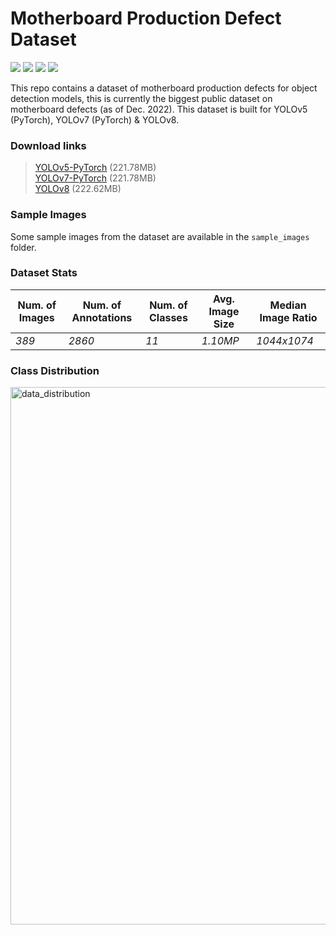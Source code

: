 # Motherboard Production Defect Dataset
<img src="https://img.shields.io/badge/DOI-kaggle-red.svg?logo=LOGO"> <img src="https://img.shields.io/badge/YOLOv5-Yes-blueviolet.svg?logo=LOGO"> <img src="https://img.shields.io/badge/YOLOv7-Yes-COLOR.svg?logo=LOGO"> <img src="https://img.shields.io/badge/YOLOv8-Yes-orange.svg?logo=LOGO">     

This repo contains a dataset of motherboard production defects for object detection models, 
this is currently the biggest public dataset on motherboard defects (as of Dec. 2022). 
This dataset is built for YOLOv5 (PyTorch), YOLOv7 (PyTorch) & YOLOv8.  

### Download links
> [YOLOv5-PyTorch](https://staticfile.osl.ink/staticFiles/Motherboard.yolov5pytorch.zip) (221.78MB)    
> [YOLOv7-PyTorch](https://staticfile.osl.ink/staticFiles/Motherboard.yolov7pytorch.zip) (221.78MB)    
> [YOLOv8](https://staticfile.osl.ink/staticFiles/Motherboard.yolov8.zip) (222.62MB)

### Sample Images
Some sample images from the dataset are available in the `sample_images` folder.

### Dataset Stats
| Num. of Images | Num. of Annotations | Num. of Classes|  Avg. Image Size | Median Image Ratio |
|----------------|---------------------|----------------|------------------|--------------------|
| *389* | *2860* | *11* | *1.10MP* | *1044x1074* |

### Class Distribution
<img width="860" alt="data_distribution" src="https://user-images.githubusercontent.com/89094576/211546161-83b5bf9c-eb1c-400a-90d6-4609c83479b7.png">

